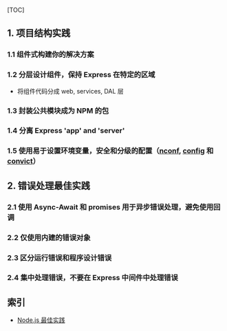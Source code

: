 <!--
 * @LastEditors: Tao Yang
 * @Description: 暂无描述
 * @FilePath: /front-end-best-pratices/notes/node-best-pratices.md
 * @Date: 2022-11-19 20:18:31
 * @LastEditTime: 2022-11-20 13:29:41
 * @Author: Tao Yang
-->

[TOC]

## 1. 项目结构实践

### 1.1 组件式构建你的解决方案

### 1.2 分层设计组件，保持 Express 在特定的区域

- 将组件代码分成 web, services, DAL 层

### 1.3 封装公共模块成为 NPM 的包

### 1.4 分离 Express 'app' and 'server'

### 1.5 使用易于设置环境变量，安全和分级的配置（[nconf](https://www.npmjs.com/package/nconf), [config](https://www.npmjs.com/package/config) 和 [convict](https://www.npmjs.com/package/convict)）

## 2. 错误处理最佳实践

### 2.1 使用 Async-Await 和 promises 用于异步错误处理，避免使用回调

### 2.2 仅使用内建的错误对象

### 2.3 区分运行错误和程序设计错误

### 2.4 集中处理错误，不要在 Express 中间件中处理错误

## 索引

- [Node.js 最佳实践](https://github.com/goldbergyoni/nodebestpractices/blob/master/README.chinese.md)
